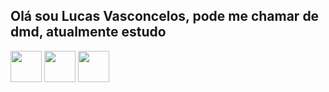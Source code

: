## Olá sou Lucas Vasconcelos, pode me chamar de dmd, atualmente estudo
<img src="https://encrypted-tbn0.gstatic.com/images?q=tbn:ANd9GcRuHnJDLOcdm_0b6N6kNj-1OvO9KhKYgqIy0w&s" height="50"  width="50"> <img src="https://cdn.icon-icons.com/icons2/2415/PNG/512/html_plain_wordmark_logo_icon_146476.png" height="50"  width="50"> <img src="https://cdn.icon-icons.com/icons2/2415/PNG/512/css_plain_wordmark_logo_icon_146574.png" height="50"  width="50">

